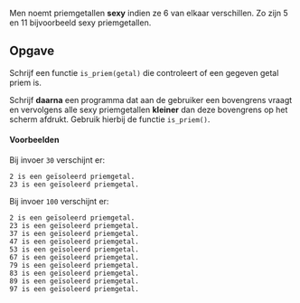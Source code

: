 Men noemt priemgetallen **sexy** indien ze 6 van elkaar verschillen. Zo zijn 5 en 11 bijvoorbeeld sexy priemgetallen.

## Opgave

Schrijf een functie `is_priem(getal)` die controleert of een gegeven getal priem is.

Schrijf **daarna** een programma dat aan de gebruiker een bovengrens vraagt en vervolgens alle sexy priemgetallen **kleiner** dan deze bovengrens op het scherm afdrukt. Gebruik hierbij de functie `is_priem()`.

#### Voorbeelden

Bij invoer `30` verschijnt er:
```
2 is een geïsoleerd priemgetal.
23 is een geïsoleerd priemgetal.
```

Bij invoer `100` verschijnt er:
```
2 is een geïsoleerd priemgetal.
23 is een geïsoleerd priemgetal.
37 is een geïsoleerd priemgetal.
47 is een geïsoleerd priemgetal.
53 is een geïsoleerd priemgetal.
67 is een geïsoleerd priemgetal.
79 is een geïsoleerd priemgetal.
83 is een geïsoleerd priemgetal.
89 is een geïsoleerd priemgetal.
97 is een geïsoleerd priemgetal.
```

